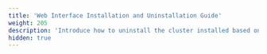 ```yaml
---
title: 'Web Interface Installation and Uninstallation Guide'
weight: 205
description: 'Introduce how to uninstall the cluster installed based on the web interface'
hidden: true
---
```


